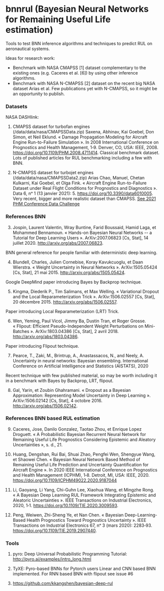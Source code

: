 # bnnrul (Bayesian Neural Networks for Remaining Useful Life estimation)

Tools to test BNN inference algorithms and techniques to predict RUL on aeronautical systems.

Ideas for research work:
- Benchmark with NASA CMAPSS [1] dataset complementary to the existing ones (e.g. Caceres et al. [6]) by using other inference algorithms.
- Benchmark with NASA N-CMAPSS [2] dataset on the recent big NASA dataset Arias et al.
Few publications yet with N-CMAPSS, so it might be an opportunity to publish.

### Datasets

NASA DASHlink:

1) CMAPSS dataset for turbofan engines (/data/data/nasa/CMAPSSData.zip)
Saxena, Abhinav, Kai Goebel, Don Simon, et Neil Eklund. « Damage Propagation Modeling for Aircraft Engine Run-to-Failure Simulation ». In 2008 International Conference on Prognostics and Health Management, 1‑9. Denver, CO, USA: IEEE, 2008. https://doi.org/10.1109/PHM.2008.4711414.
Classical benchmark dataset. Lots of published articles for RUL benchmarking including a few with BNN.

2) N-CMAPSS dataset for turbojet engines (/data/data/nasa/CMAPSSData2.zip)
Arias Chao, Manuel, Chetan Kulkarni, Kai Goebel, et Olga Fink. « Aircraft Engine Run-to-Failure Dataset under Real Flight Conditions for Prognostics and Diagnostics ». Data 6, nᵒ 1 (13 janvier 2021): 5. https://doi.org/10.3390/data6010005.
Very recent, bigger and more realistic dataset than CMAPSS.
[See 2021 PHM Conference Data Challenge](https://data.phmsociety.org/2021-phm-conference-data-challenge/)

### References BNN

3) Jospin, Laurent Valentin, Wray Buntine, Farid Boussaid, Hamid Laga, et Mohammed Bennamoun. « Hands-on Bayesian Neural Networks -- a Tutorial for Deep Learning Users ». ArXiv:2007.06823 [Cs, Stat], 14 juillet 2020. http://arxiv.org/abs/2007.06823.

BNN general reference for people familiar with deterministic deep learning.

4) Blundell, Charles, Julien Cornebise, Koray Kavukcuoglu, et Daan Wierstra. « Weight Uncertainty in Neural Networks ». ArXiv:1505.05424 [Cs, Stat], 21 mai 2015. http://arxiv.org/abs/1505.05424.

Google DeepMind paper introducing Bayes by Backprop technique.

5) Kingma, Diederik P., Tim Salimans, et Max Welling. « Variational Dropout and the Local Reparameterization Trick ». ArXiv:1506.02557 [Cs, Stat], 20 décembre 2015. http://arxiv.org/abs/1506.02557.

Paper introducing Local Reparameterization (LRT) Trick.

6) Wen, Yeming, Paul Vicol, Jimmy Ba, Dustin Tran, et Roger Grosse. « Flipout: Efficient Pseudo-Independent Weight Perturbations on Mini-Batches ». ArXiv:1803.04386 [Cs, Stat], 2 avril 2018. http://arxiv.org/abs/1803.04386.

Paper introducing Flipout technique.

7) Pearce, T., Zaki, M., Brintrup, A., Anastassacos, N., and Neely, A. Uncertainty in neural networks: Bayesian
ensembling. International Conference on Artificial Intelligence and Statistics (AISTATS), 2020

Recent technique with few published material, so may be worth including it in a benchmark with Bayes by Backprop, LRT, flipout. 

8) Gal, Yarin, et Zoubin Ghahramani. « Dropout as a Bayesian Approximation: Representing Model Uncertainty in Deep Learning ». ArXiv:1506.02142 [Cs, Stat], 4 octobre 2016. http://arxiv.org/abs/1506.02142.


### References BNN based RUL estimation
9) Caceres, Jose, Danilo Gonzalez, Taotao Zhou, et Enrique Lopez Droguett. « A Probabilistic Bayesian Recurrent Neural Network for Remaining Useful Life Prognostics Considering Epistemic and Aleatory Uncertainties », s. d., 21.

10) Huang, Dengshan, Rui Bai, Shuai Zhao, Pengfei Wen, Shengyue Wang, et Shaowei Chen. « Bayesian Neural Network Based Method of Remaining Useful Life Prediction and Uncertainty Quantification for Aircraft Engine ». In 2020 IEEE International Conference on Prognostics and Health Management (ICPHM), 1‑8. Detroit, MI, USA: IEEE, 2020. https://doi.org/10.1109/ICPHM49022.2020.9187044

11) Li, Gaoyang, Li Yang, Chi-Guhn Lee, Xiaohua Wang, et Mingzhe Rong. « A Bayesian Deep Learning RUL Framework Integrating Epistemic and Aleatoric Uncertainties ». IEEE Transactions on Industrial Electronics, 2020, 1‑1. https://doi.org/10.1109/TIE.2020.3009593.

12) Peng, Weiwen, Zhi-Sheng Ye, et Nan Chen. « Bayesian Deep-Learning-Based Health Prognostics Toward Prognostics Uncertainty ». IEEE Transactions on Industrial Electronics 67, nᵒ 3 (mars 2020): 2283‑93. https://doi.org/10.1109/TIE.2019.2907440.


### Tools
1) pyro: Deep Universal Probabilistic Programming
Tutorial: http://pyro.ai/examples/intro_long.html

2) TyXE: Pyro-based BNNs for Pytorch users
Linear and CNN based BNN implemented.
For RNN based BNN with flipout see issue #6

3) https://github.com/kkangshen/bayesian-deep-rul





